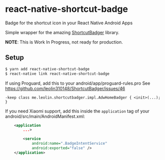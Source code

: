 # react-native-shortcut-badge

Badge for the shortcut icon in your React Native Android Apps

Simple wrapper for the amazing [ShortcutBadger](https://github.com/leolin310148/ShortcutBadger) library.

**NOTE**: This is Work In Progress, not ready for production.


## Setup

```bash
$ yarn add react-native-shortcut-badge
$ react-native link react-native-shortcut-badge
```

If using Proguard, add this to your android/app/proguard-rules.pro
See  https://github.com/leolin310148/ShortcutBadger/issues/46

```
-keep class me.leolin.shortcutbadger.impl.AdwHomeBadger { <init>(...); }
```

If you need Xiaomi support, add this inside the `application` tag of your android/src/main/AndroidManifest.xml:

```xml
    <application
        ...>

        <service
            android:name=".BadgeIntentService"
            android:exported="false" />
    </application>
```

